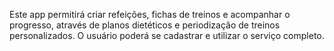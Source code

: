 Este app permitirá criar refeições, fichas de treinos e acompanhar o progresso, através de planos dietéticos e periodização de treinos personalizados. O usuário poderá se cadastrar e utilizar o serviço completo.
